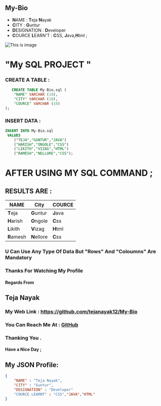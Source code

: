## **M**y-**B**io

 - **N**AME : **T**eja **N**ayak
- **C**ITY : **G**untur
- **D**ESIGNATION : **D**eveloper
- **C**OURCE **L**EARN'T : **C**SS, **J**ava,**H**tml ;


![This is image](https://avatars.githubusercontent.com/u/118418860?v=4)

# "My SQL PROJECT "
### CREATE A TABLE :
```sql
   CREATE TABLE My-Bio.sql (
    "NAME" VARCHAR (10),
    "CITY" VARCHAR (10),
    "COURCE" VARCHAR (10)
);
```
### INSERT DATA :
```sql
INSERT INTO My-Bio.sql 
 VALUES 
    ("TEJA","GUNTUR","JAVA")
    ("HARISH","ONGOLE","CSS")
    ("LIKITH","VIZAG","HTML")
    ("RAMESH","NELLORE","CSS");
```
# AFTER USING MY SQL COMMAND ;
## RESULTS ARE :
| NAME | City | COURCE |
| -----| -----| -------|
|**T**eja|**G**untur|**J**ava|
|**H**arish|**O**ngole|**C**ss|
|**L**ikith|**V**izag|**H**tml|
|**R**amesh|**N**ellore|**C**ss|

### U Can Use Any Type Of Data But "**R**ows" And "**Coloumns**" Are Mandatory

### Thanks For Watching My Profile 

#### Regards From

## Teja Nayak
### My Web Link : https://github.com/tejanayak12/My-Bio 
### You Can Reach Me At : [GitHub](https://github.com/tejanayak12/My-Bio)

### Thanking You .

#### Have a Nice Day ;

## My JSON Profile:
```json
{
    "NAME" : "Teja Nayak",
    "CITY" : "Guntur",
    "DESIGNATION" : "Developer"
    "COURCE LEARNT" : "CSS","JAVA","HTML"
}
```